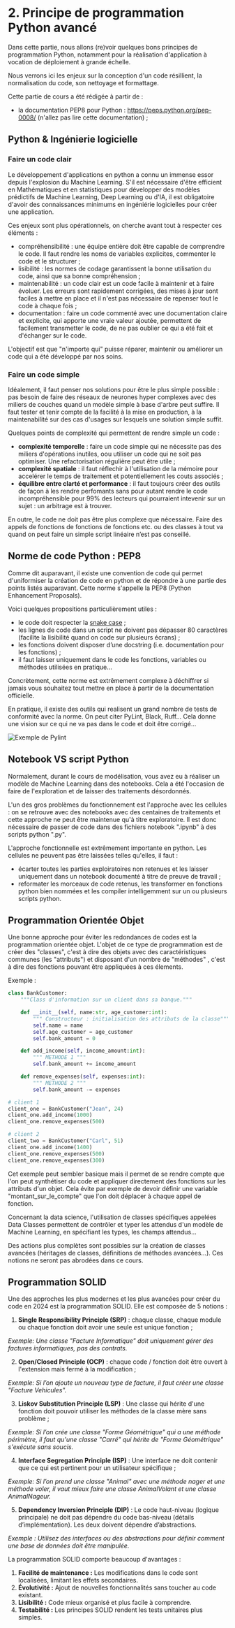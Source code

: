 # 2. Principe de programmation Python avancé

Dans cette partie, nous allons (re)voir quelques bons principes de programmation Python, notamment pour la réalisation d'application à vocation de déploiement à grande échelle.

Nous verrons ici les enjeux sur la conception d'un code résillient, la normalisation du code, son nettoyage et formattage.

Cette partie de cours a été rédigée à partir de : 
- la documentation PEP8 pour Python : https://peps.python.org/pep-0008/ (n'allez pas lire cette documentation) ;

## Python & Ingénierie logicielle

### Faire un code clair

Le développement d'applications en python a connu un immense essor depuis l'explosion du Machine Learning. S'il est nécessaire d'être efficient en Mathématiques et en statistiques pour développer des modèles prédictifs de Machine Learning, Deep Learning ou d'IA, il est obligatoire d'avoir des connaissances minimums en ingéniérie logicielles pour créer une application. 

Ces enjeux sont plus opérationnels, on cherche avant tout à respecter ces éléments :
- compréhensibilité : une équipe entière doit être capable de comprendre le code. Il faut rendre les noms de variables explicites, commenter le code et le structurer ;
- lisibilité : les normes de codage garantissent la bonne utilisation du code, ainsi que sa bonne compréhension ;
- maintenabilité : un code clair est un code facile à maintenir et à faire évoluer. Les erreurs sont rapidement corrigées, des mises à jour sont faciles à mettre en place et il n'est pas nécessaire de repenser tout le code à chaque fois ;
- documentation : faire un code commenté avec une documentation claire et explicite, qui apporte une vraie valeur ajoutée, permettent de facilement transmetter le code, de ne pas oublier ce qui a été fait et d'échanger sur le code.

L'objectif est que "n'importe qui" puisse réparer, maintenir ou améliorer un code qui a été développé par nos soins. 

### Faire un code simple

Idéalement, il faut penser nos solutions pour être le plus simple possible : pas besoin de faire des réseaux de neurones hyper complexes avec des miliers de couches quand un modèle simple à base d'arbre peut suffire. Il faut tester et tenir compte de la facilité à la mise en production, à la maintenabilité sur des cas d'usages sur lesquels une solution simple suffit. 

Quelques points de complexité qui permettent de rendre simple un code : 
- **complexité temporelle** : faire un code simple qui ne nécessite pas des miliers d'opérations inutiles, oou utiliser un code qui ne soit pas optimiser. Une refactorisation régulière peut être utile ;
- **complexité spatiale** : il faut réflechir à l'utilisation de la mémoire pour accelérer le temps de traitement et potentiellement les couts associés ; 
- **équilibre entre clarté et performance** : il faut toujours créer des outils de façon à les rendre perfomants sans pour autant rendre le code incompréhensible pour 99% des lecteurs qui pourraient intevenir sur un sujet : un arbitrage est à trouver.

En outre, le code ne doit pas être plus complexe que nécessaire. Faire des appels de fonctions de fonctions de fonctions etc. ou des classes à tout va quand on peut faire un simple script linéaire n’est pas conseillé.


## Norme de code Python : PEP8

Comme dit auparavant, il existe une convention de code qui permet d'uniformiser la création de code en python et de répondre à une partie des points listés auparavant. Cette norme s'appelle la PEP8 (Python Enhancement Proposals).

Voici quelques propositions particulièrement utiles :
- le code doit respecter la [snake case](https://fr.wikipedia.org/wiki/Snake_case) ;
- les lignes de code dans un script ne doivent pas dépasser 80 caractères (facilite la lisibilité quand on code sur plusieurs écrans) ;
- les fonctions doivent disposer d’une docstring (i.e. documentation pour les fonctions) ;
- il faut laisser uniquement dans le code les fonctions, variables ou méthodes utilisées en pratique...

Concrètement, cette norme est extrêmement complexe à déchiffrer si jamais vous souhaitez tout mettre en place à partir de la documentation officielle. 

En pratique, il existe des outils qui realisent un grand nombre de tests de conformité avec la norme. On peut citer PyLint, Black, Ruff... Cela donne une vision sur ce qui ne va pas dans le code et doit être corrigé...

![Exemple de Pylint](./resources/02_python/pylint_example.png "Exemple de Pylint")

## Notebook VS script Python 

Normalement, durant le cours de modélisation, vous avez eu à réaliser un modèle de Machine Learning dans des notebooks. Cela a été l'occasion de faire de l'exploration et de laisser des traitements désordonnés.

L'un des gros problèmes du fonctionnement est l'approche avec les cellules : on se retrouve avec des notebooks avec des centaines de traitements et cette approche ne peut être maintenue qu'à titre exploratoire. Il est donc nécessaire de passer de code dans des fichiers notebook ".ipynb" à des scripts python ".py".

L'approche fonctionnelle est extrêmement importante en python. Les cellules ne peuvent pas être laissées telles qu'elles, il faut : 
- écarter toutes les parties exploiratoires non retenues et les laisser uniquement dans un notebook documenté à titre de preuve de travail ;
- reformater les morceaux de code retenus, les transformer en fonctions python bien nommées et les compiler intelligemment sur un ou plusieurs scripts python.

## Programmation Orientée Objet

Une bonne approche pour éviter les redondances de codes est la programmation orientée objet. L'objet de ce type de programmation est de créer des "classes", c'est à dire des objets avec des caractéristiques communes (les "attributs") et disposant d'un nombre de "méthodes" , c'est à dire des fonctions pouvant être appliquées à ces élements.

Exemple :

```python 
class BankCustomer:
    """Class d'information sur un client dans sa banque."""

    def __init__(self, name:str, age_customer:int):
        """ Constructeur : initialisation des attributs de la classe"""
        self.name = name
        self.age_customer = age_customer
        self.bank_amount = 0

    def add_income(self, income_amount:int):
        """ METHODE 1 """
        self.bank_amount += income_amount

    def remove_expenses(self, expenses:int):
        """ METHODE 2 """
        self.bank_amount -= expenses

# client 1
client_one = BankCustomer("Jean", 24)
client_one.add_income(1000)
client_one.remove_expenses(500)

# client 2
client_two = BankCustomer("Carl", 51)
client_one.add_income(1400)
client_one.remove_expenses(500)
client_one.remove_expenses(300)
```

Cet exemple peut sembler basique mais il permet de se rendre compte que l'on peut synthétiser du code et appliquer directement des fonctions sur les attributs d'un objet. Cela évite par exemple de devoir définir une variable "montant_sur_le_compte" que l'on doit déplacer à chaque appel de fonction.

Concernant la data science, l'utilisation de classes spécifiques appelées Data Classes permettent de contrôler et typer les attendus d'un modèle de Machine Learning, en spécifiant les types, les champs attendus... 

Des actions plus complètes sont possibles sur la création de classes avancées (héritages de classes, définitions de méthodes avancées...). Ces notions ne seront pas abrodées dans ce cours.

## Programmation SOLID

Une des approches les plus modernes et les plus avancées pour créer du code en 2024 est la programmation SOLID. Elle est composée de 5 notions :

1. **Single Responsibility Principle (SRP)** : chaque classe, chaque module ou chaque fonction doit avoir une seule est unique fonction ;

*Exemple: Une classe "Facture Informatique" doit uniquement gérer des factures informatiques, pas des contrats.*

2. **Open/Closed Principle (OCP)** : chaque code / fonction doit être ouvert à l'extension mais fermé à la modification ;

*Exemple: Si l’on ajoute un nouveau type de facture, il faut créer une classe "Facture Vehicules".*

3. **Liskov Substitution Principle (LSP)** : Une classe qui hérite d'une fonction doit pouvoir utiliser les méthodes de la classe mère sans problème ;

*Exemple: Si l’on crée une classe "Forme Géométrique" qui a une méthode périmètre, il faut qu'une classe "Carré" qui hérite de "Forme Géométrique" s'exécute sans soucis.*

4. **Interface Segregation Principle (ISP)** : Une interface ne doit contenir que ce qui est pertinent pour un utilisateur spécifique ;

*Exemple: Si l’on prend une classe "Animal" avec une méthode nager et une méthode voler, il vaut mieux faire une classe AnimalVolant et une classe AnimalNageur.*

5. **Dependency Inversion Principle (DIP)** : Le code haut-niveau (logique principale) ne doit pas dépendre du code bas-niveau (détails d’implémentation). Les deux doivent dépendre d’abstractions.

*Exemple : Utilisez des interfaces ou des abstractions pour définir comment une base de données doit être manipulée.*

La programmation SOLID comporte beaucoup d'avantages :
1.	**Facilité de maintenance :** Les modifications dans le code sont localisées, limitant les effets secondaires.
2.	**Évolutivité :** Ajout de nouvelles fonctionnalités sans toucher au code existant.
3.	**Lisibilité :** Code mieux organisé et plus facile à comprendre.
4.	**Testabilité :** Les principes SOLID rendent les tests unitaires plus simples.
